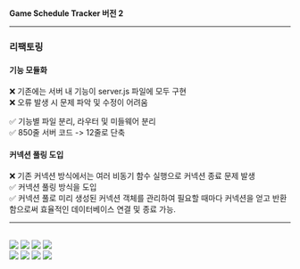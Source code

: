 <div align=left><strong>Game Schedule Tracker 버전 2</strong></div>
<hr>

### 리팩토링

#### 기능 모듈화 
❌ 기존에는 서버 내 기능이 server.js 파일에 모두 구현<br>
❌ 오류 발생 시 문제 파악 및 수정이 어려움<br>

✅ 기능별 파일 분리, 라우터 및 미들웨어 분리<br>
✅ 850줄 서버 코드 -> 12줄로 단축<br>

#### 커넥션 풀링 도입
❌ 기존 커넥션 방식에서는 여러 비동기 함수 실행으로 커넥션 종료 문제 발생<br>
✅ 커넥션 풀링 방식을 도입 <br>
✅ 커넥션 풀로 미리 생성된 커넥션 객체를 관리하여 필요할 때마다 커넥션을 얻고 반환함으로써 효율적인 데이터베이스 연결 및 종료 가능.


<hr>

<div align=left> 
<br>
  
<img src="https://img.shields.io/badge/html5-E34F26?style=for-the-badge&logo=html5&logoColor=white"> 
<img src="https://img.shields.io/badge/css-1572B6?style=for-the-badge&logo=css3&logoColor=white"> 
<img src="https://img.shields.io/badge/javascript-F7DF1E?style=for-the-badge&logo=javascript&logoColor=black"> 
<img src="https://img.shields.io/badge/mysql-4479A1?style=for-the-badge&logo=mysql&logoColor=white"> 

<br>

<img src="https://img.shields.io/badge/react-61DAFB?style=for-the-badge&logo=react&logoColor=black"> 
<img src="https://img.shields.io/badge/node.js-339933?style=for-the-badge&logo=Node.js&logoColor=white">
<img src="https://img.shields.io/badge/express-000000?style=for-the-badge&logo=express&logoColor=white"> 
<img src="https://img.shields.io/badge/github-181717?style=for-the-badge&logo=github&logoColor=white">
